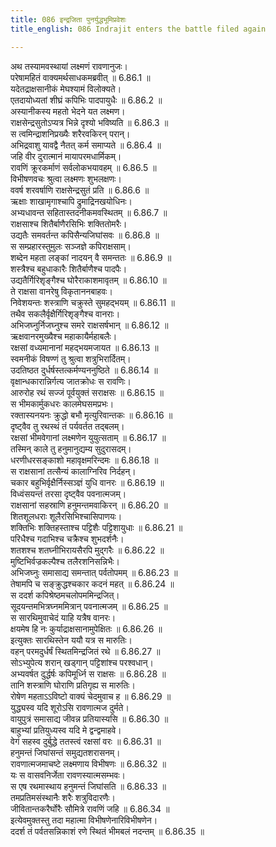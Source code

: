 ```yaml
---
title: 086 इन्द्रजिता पुनर्युद्धभूमिप्रवेशः
title_english: 086 Indrajit enters the battle filed again

---
```

<div class="audioEmbed"  caption="श्रीराम-हरिसीताराममूर्ति-घनपाठिभ्यां वचनम्" src="https://archive.org/download/Ramayana-recitation-Sriram-harisItArAmamUrti-Ghanapaati-v2/Kanda_6/Kanda_6_YK-086-Indrajit_enters_the_battle-filed_again_0.mp3"></div>

अथ तस्यामवस्थायां लक्ष्मणं रावणानुजः।  
परेषामहितं वाक्यमर्थसाधकमब्रवीत् ॥ 6.86.1 ॥   
यदेतद्राक्षसानीकं मेघश्यामं विलोक्यते।  
एतदायोध्यतां शीघ्रं कपिभिः पादपायुधैः ॥ 6.86.2 ॥   
अस्यानीकस्य महतो भेदने यत लक्ष्मण।  
राक्षसेन्द्रसुतोऽप्यत्र भिन्ने दृश्यो भविष्यति ॥ 6.86.3 ॥   
स त्वमिन्द्राशनिप्रख्यैः शरैरवकिरन् परान्।  
अभिद्रवाशु यावद्वै नैतत् कर्म समाप्यते ॥ 6.86.4 ॥   
जहि वीर दुरात्मानं मायापरमधार्मिकम्।  
रावणिं क्रूरकर्माणं सर्वलोकभयावहम् ॥ 6.86.5 ॥   
विभीषणवचः श्रुत्वा लक्ष्मणः शुभलक्षणः।  
ववर्ष शरवर्षाणि राक्षसेन्द्रसुतं प्रति ॥ 6.86.6 ॥   
ऋक्षाः शाखामृगाश्चापि द्रुमाद्रिनखयोधिनः।  
अभ्यधावन्त सहितास्तदनीकमवस्थितम् ॥ 6.86.7 ॥   
राक्षसाश्च शितैर्बाणैरसिभिः शक्तितोमरैः।  
उद्यतैः समवर्तन्त कपिसैन्यजिघांसवः ॥ 6.86.8 ॥   
स सम्प्रहारस्तुमुलः सञ्जज्ञे कपिराक्षसाम्।  
शब्देन महता लङ्कां नादयन् वै समन्ततः ॥ 6.86.9 ॥   
शस्त्रैश्च बहुधाकारैः शितैर्बाणैश्च पादपैः।  
उद्यतैर्गिरिशृङ्गैश्च घोरैराकाशमावृतम् ॥ 6.86.10 ॥   
ते राक्षसा वानरेषु विकृताननबाहवः।  
निवेशयन्तः शस्त्राणि चक्रुस्ते सुमहद्भयम् ॥ 6.86.11 ॥   
तथैव सकलैर्वृक्षैर्गिरिशृङ्गैश्च वानराः।  
अभिजघ्नुर्निजघ्नुश्च समरे राक्षसर्षभान् ॥ 6.86.12 ॥   
ऋक्षवानरमुख्यैश्च महाकायैर्महाबलैः।  
रक्षसां वध्यमानानां महद्भयमजायत ॥ 6.86.13 ॥   
स्वमनीकं विषण्णं तु श्रुत्वा शत्रुभिरार्दितम्।  
उदतिष्ठत दुर्धर्षस्तत्कर्मण्यननुष्ठिते ॥ 6.86.14 ॥   
वृक्षान्धकारान्निर्गत्य जातक्रोधः स रावणिः।  
आरुरोह रथं सज्जं पूर्वयुक्तं सराक्षसः ॥ 6.86.15 ॥   
स भीमकार्मुकधरः कालमेघसमप्रभः।  
रक्तास्यनयनः क्रुद्धो बभौ मृत्युरिवान्तकः ॥ 6.86.16 ॥   
दृष्ट्वैव तु रथस्थं तं पर्यवर्तत तद्बलम्।  
रक्षसां भीमवेगानां लक्ष्मणेन युयुत्सताम् ॥ 6.86.17 ॥   
तस्मिन् काले तु हनुमानुद्यम्य सुदुरासदम्।  
धरणीधरसङ्काशो महावृक्षमरिन्दमः ॥ 6.86.18 ॥   
स राक्षसानां तत्सैन्यं कालाग्निरिव निर्दहन्।  
चकार बहुभिर्वृक्षैर्निस्सञ्ज्ञं युधि वानरः ॥ 6.86.19 ॥   
विध्वंसयन्तं तरसा दृष्ट्वैव पवनात्मजम्।  
राक्षसानां सहस्राणि हनुमन्तमवाकिरन् ॥ 6.86.20 ॥   
शितशूलधराः शूलैरसिभिश्चासिपाणयः।  
शक्तिभिः शक्तिहस्ताश्च पट्टिशैः पट्टिशायुधाः ॥ 6.86.21 ॥   
परिधैश्च गदाभिश्च चक्रैश्च शुभदर्शनैः।  
शतशश्च शतघ्नीभिरायसैरपि मुद्गरैः ॥ 6.86.22 ॥   
मुष्टिभिर्वज्रकल्पैश्च तलैरशनिसन्निभैः।  
अभिजघ्नुः समासाद्य समन्तात् पर्वतोपमम् ॥ 6.86.23 ॥   
तेषामपि च सङ्क्रुद्धश्चकार कदनं महत् ॥ 6.86.24 ॥   
स ददर्श कपिश्रेष्ठमचलोपममिन्द्रजित्।  
सूदयन्तमभित्रघ्नममित्रान् पवनात्मजम् ॥ 6.86.25 ॥   
स सारथिमुवाचेदं याहि यत्रैष वानरः।  
क्षयमेष हि नः कुर्याद्राक्षसानामुपेक्षितः ॥ 6.86.26 ॥   
इत्युक्तः सारथिस्तेन ययौ यत्र स मारुतिः।  
वहन् परमदुर्धर्षं स्थितमिन्द्रजितं रथे ॥ 6.86.27 ॥   
सोऽभ्युपेत्य शरान् खड्गान् पट्टिशांश्च परश्वधान्।  
अभ्यवर्षत दुर्द्धर्षः कपिमूर्ध्नि स राक्षसः ॥ 6.86.28 ॥   
तानि शस्त्राणि घोराणि प्रतिगृह्य स मारुतिः।  
रोषेण महताऽऽविष्टो वाक्यं चेदमुवाच ह ॥ 6.86.29 ॥   
युद्ध्यस्व यदि शूरोऽसि रावणात्मज दुर्मते।  
वायुपुत्रं समासाद्य जीवन्न प्रतियास्यसि ॥ 6.86.30 ॥   
बाहुभ्यां प्रतियुध्यस्व यदि मे द्वन्द्वमाहवे।  
वेगं सहस्व दुर्बुद्धे ततस्त्वं रक्षसां वरः ॥ 6.86.31 ॥   
हनुमन्तं जिघांसन्तं समुद्यतशरासनम्।  
रावणात्मजमाचष्टे लक्ष्मणाय विभीषणः ॥ 6.86.32 ॥   
यः स वासवनिर्जेता रावणस्यात्मसम्भवः।  
स एष रथमास्थाय हनुमन्तं जिघांसति ॥ 6.86.33 ॥   
तमप्रतिमसंस्थानैः शरैः शत्रुविदारणैः।  
जीवितान्तकरैर्घोरैः सौमित्रे रावणिं जहि ॥ 6.86.34 ॥   
इत्येवमुक्तस्तु तदा महात्मा विभीषणेनारिविभीषणेन।  
ददर्श तं पर्वतसन्निकाशं रणे स्थितं भीमबलं नदन्तम् ॥ 6.86.35 ॥   